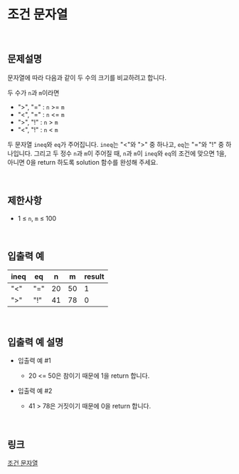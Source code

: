 # 조건 문자열

<br>

## 문제설명
문자열에 따라 다음과 같이 두 수의 크기를 비교하려고 합니다.

두 수가 `n`과 `m`이라면
- ">", "=" : `n` >= `m`
- "<", "=" : `n` <= `m`
- ">", "!" : `n` > `m`
- "<", "!" : `n` < `m`

두 문자열 `ineq`와 `eq`가 주어집니다. `ineq`는 "<"와 ">" 중 하나고, `eq`는 "="와 "!" 중 하나입니다. 그리고 두 정수 `n`과 `m`이 주어질 때, `n`과 `m`이 `ineq`와 `eq`의 조건에 맞으면 1을, 아니면 0을 return 하도록 solution 함수를 완성해 주세요.

<br>

## 제한사항
- 1 ≤ `n`, `m` ≤ 100

<br>

## 입출력 예
| ineq | eq | n | m | result |
|---|---|---|---|---|
| "<" | "=" | 20 | 50 | 1 |
| ">" | "!" | 41 | 78 | 0 |

<br>

## 입출력 예 설명
- 입출력 예 #1
    - 20 <= 50은 참이기 때문에 1을 return 합니다.

- 입출력 예 #2
    - 41 > 78은 거짓이기 때문에 0을 return 합니다.

<br>

## 링크
[조건 문자열](https://school.programmers.co.kr/learn/courses/30/lessons/181934)
